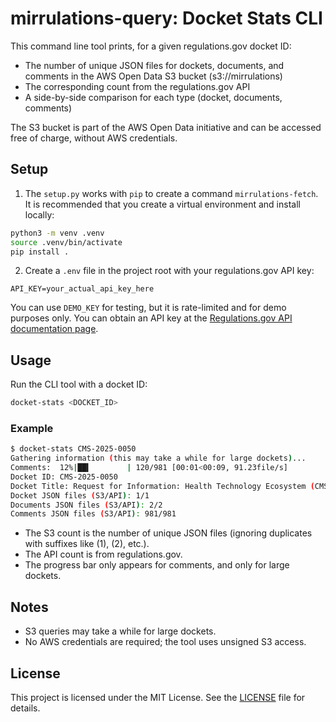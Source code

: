# mirrulations-query: Docket Stats CLI

This command line tool prints, for a given regulations.gov docket ID:
- The number of unique JSON files for dockets, documents, and comments in the AWS Open Data S3 bucket (s3://mirrulations)
- The corresponding count from the regulations.gov API
- A side-by-side comparison for each type (docket, documents, comments)

The S3 bucket is part of the AWS Open Data initiative and can be accessed free of charge, without AWS credentials.

## Setup

1. The `setup.py` works with `pip` to create a command `mirrulations-fetch`.  It is recommended that you create a virtual environment and install locally:

```bash
python3 -m venv .venv
source .venv/bin/activate
pip install .
```

2. Create a `.env` file in the project root with your regulations.gov API key:

```
API_KEY=your_actual_api_key_here
```

You can use `DEMO_KEY` for testing, but it is rate-limited and for demo purposes only.  You can obtain an API key at the [Regulations.gov API documentation page](https://open.gsa.gov/api/regulationsgov/).

## Usage

Run the CLI tool with a docket ID:

```bash
docket-stats <DOCKET_ID>
```

### Example

```bash
$ docket-stats CMS-2025-0050
Gathering information (this may take a while for large dockets)...
Comments:  12%|██▍        | 120/981 [00:01<00:09, 91.23file/s]
Docket ID: CMS-2025-0050
Docket Title: Request for Information: Health Technology Ecosystem (CMS-0042-NC)
Docket JSON files (S3/API): 1/1
Documents JSON files (S3/API): 2/2
Comments JSON files (S3/API): 981/981
```

- The S3 count is the number of unique JSON files (ignoring duplicates with suffixes like (1), (2), etc.).
- The API count is from regulations.gov.
- The progress bar only appears for comments, and only for large dockets.

## Notes
- S3 queries may take a while for large dockets.
- No AWS credentials are required; the tool uses unsigned S3 access.

## License

This project is licensed under the MIT License. See the [LICENSE](LICENSE) file for details.
